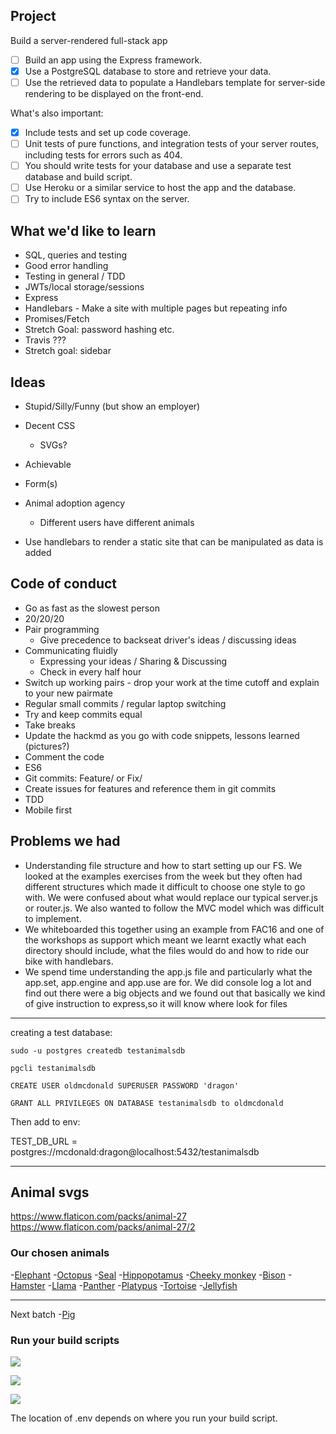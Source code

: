 ## Project
Build a server-rendered full-stack app

- [ ] Build an app using the Express framework.
- [x] Use a PostgreSQL database to store and retrieve your data.
- [ ] Use the retrieved data to populate a Handlebars template for server-side rendering to be displayed on the front-end.

What's also important:
- [x] Include tests and set up code coverage.
- [ ] Unit tests of pure functions, and integration tests of your server routes, including tests for errors such as 404.
- [ ] You should write tests for your database and use a separate test database and build script.
- [ ] Use Heroku or a similar service to host the app and the database.
- [ ] Try to include ES6 syntax on the server.

## What we'd like to learn

- SQL, queries and testing
- Good error handling
- Testing in general / TDD
- JWTs/local storage/sessions
- Express 
- Handlebars - Make a site with multiple pages but repeating info
- Promises/Fetch
- Stretch Goal: password hashing etc.
- Travis ???
- Stretch goal: sidebar

## Ideas 

- Stupid/Silly/Funny (but show an employer)
- Decent CSS
    - SVGs?
- Achievable
- Form(s)
- Animal adoption agency
    - Different users have different animals

- Use handlebars to render a static site that can be manipulated as data is added

## Code of conduct

- Go as fast as the slowest person
- 20/20/20 
- Pair programming
    - Give precedence to backseat driver's ideas / discussing ideas
- Communicating fluidly
    - Expressing your ideas / Sharing & Discussing
    - Check in every half hour
- Switch up working pairs - drop your work at the time cutoff and explain to your new pairmate
- Regular small commits / regular laptop switching
- Try and keep commits equal
- Take breaks 
- Update the hackmd as you go with code snippets, lessons learned (pictures?)
 - Comment the code
 - ES6
 - Git commits: Feature/ or Fix/
 - Create issues for features and reference them in git commits 
 - TDD 
 - Mobile first 

## Problems we had

- Understanding file structure and how to start setting up our FS. We looked at the examples exercises from the week but they often had different structures which made it difficult to choose one style to go with. We were confused about what would replace our typical server.js or router.js. We also wanted to follow the MVC model which was difficult to implement. 
- We whiteboarded this together using an example from FAC16 and one of the workshops as support which meant we learnt exactly what each directory should include, what the files would do and how to ride our bike with handlebars.
- We spend time understanding the app.js file and particularly what the app.set, app.engine and app.use are for. We did console log a lot and find out there were a big objects and we found out that basically we kind of give instruction to express,so it will know where look for files 



---

creating a test database: 

```
sudo -u postgres createdb testanimalsdb
```
```
pgcli testanimalsdb
```
```
CREATE USER oldmcdonald SUPERUSER PASSWORD 'dragon'
```
```
GRANT ALL PRIVILEGES ON DATABASE testanimalsdb to oldmcdonald
```

Then add to env:

TEST_DB_URL = postgres://mcdonald:dragon@localhost:5432/testanimalsdb

---

## Animal svgs

https://www.flaticon.com/packs/animal-27
https://www.flaticon.com/packs/animal-27/2

### Our chosen animals


-[Elephant](https://www.flaticon.com/free-icon/elephant_1998642)
-[Octopus](https://www.flaticon.com/free-icon/octopus_1998728)
-[Seal](https://www.flaticon.com/free-icon/seal_1998783)
-[Hippopotamus](https://www.flaticon.com/free-icon/hippopotamus_1998677)
-[Cheeky monkey](https://www.flaticon.com/free-icon/monkey_1998721)
-[Bison](https://www.flaticon.com/free-icon/bison_1998579)
-[Hamster](https://www.flaticon.com/free-icon/hamster_1998671)
-[Llama](https://www.flaticon.com/free-icon/llama_1998716)
-[Panther](https://www.flaticon.com/free-icon/black-panther_1998743)
-[Platypus](https://www.flaticon.com/free-icon/platypus_1998753)
-[Tortoise](https://www.flaticon.com/free-icon/tortoise_1998805)
-[Jellyfish](https://www.flaticon.com/free-icon/jellyfish_1998689)

---
Next batch
-[Pig](https://www.flaticon.com/free-icon/pig_1998749)



### Run your build scripts 



![](https://i.imgur.com/Ux5bi6x.png)

![](https://i.imgur.com/FLjSgOv.png)


![](https://i.imgur.com/uxrwhhU.png)

The location of .env depends on where you run your build script. 
